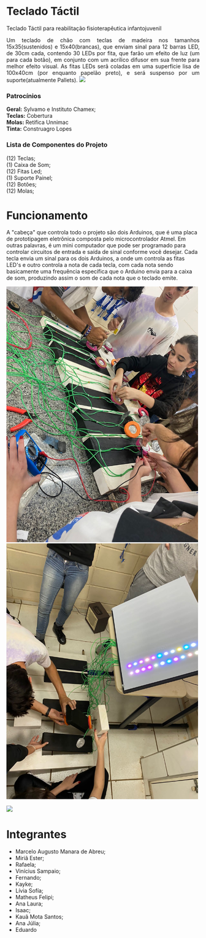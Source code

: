 # Teclado Táctil
Teclado Táctil para reabilitação fisioterapêutica infantojuvenil <br />

<p align="justify">Um teclado de chão com teclas de madeira nos tamanhos 15x35(sustenidos) e 15x40(brancas), que enviam sinal para 12 barras LED, de 30cm cada, contendo 30 LEDs por fita, que farão um efeito de luz (um para cada botão), em conjunto com um acrílico difusor em sua frente para melhor efeito visual. 
As fitas LEDs serã coladas em uma superfície lisa de 100x40cm (por enquanto papelão preto), e será suspenso por um suporte(atualmente Pallets). 


<img src="https://github.com/Kauamota/Teclado-tatil/blob/master/img/teclado-img.png" />


### Patrocínios 

<b>Geral:</b> Sylvamo e Instituto Chamex; <br />
<b>Teclas:</b> Cobertura <br />
<b>Molas:</b> Retifica Unnimac <br />
<b>Tinta:</b> Construagro Lopes

 ### Lista de Componentes do Projeto

(12) Teclas; <br />
(1) Caixa de Som;<br />
(12) Fitas Led;<br />
(1) Suporte Painel;<br />
(12) Botões;<br />
(12) Molas;

# Funcionamento
A "cabeça" que controla todo o projeto são dois Arduinos, que é uma placa de prototipagem eletrônica composta pelo microcontrolador Atmel. Em outras palavras, é um mini computador que pode ser programado para controlar circuitos de entrada e saída de sinal conforme você desejar. Cada tecla envia um sinal para os dois Arduinos, a onde um controla as fitas LED's e outro controla a nota de cada tecla, com cada nota sendo basicamente uma frequência específica que o Arduino envia para a caixa de som, produzindo assim o som de cada nota que o teclado emite.<br />
 
 <p float="left">
  <img width="500" src="https://github.com/Kauamota/Teclado-Tactil/blob/master/img/montagem1.jpeg" />
  <img width="500" src="https://github.com/Kauamota/Teclado-Tactil/blob/master/img/montagem2.jpeg" />
 </p>
  
<a href="https://www.instagram.com/teclado.tactil/" target="_blank">
 <img src="https://img.shields.io/badge/Instagram-E4405F?style=for-the-badge&logo=instagram&logoColor=white" />
</a>
 
 # Integrantes
 
 - Marcelo Augusto Manara de Abreu;
 - Miriã Ester;
 - Rafaela;
 - Vinícius Sampaio;
 - Fernando;
 - Kayke;
 - Lívia Sofía;
 - Matheus Felipi;
 - Ana Laura;
 - Isaac;
 - Kauã Mota Santos;
 - Ana Júlia;
 - Eduardo
 
 
 
